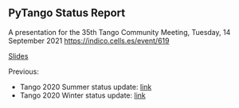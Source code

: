 ## PyTango Status Report

A presentation for the 35th Tango Community Meeting,
Tuesday, 14 September 2021
https://indico.cells.es/event/619

[Slides](https://ajoubertza.github.io/pytango-status-updates/)

Previous:
- Tango 2020 Summer status update: [link](https://github.com/ajoubertza/pytango-status-updates/tree/2020-06)
- Tango 2020 Winter status update: [link](https://github.com/ajoubertza/pytango-status-updates/tree/2020-11)
